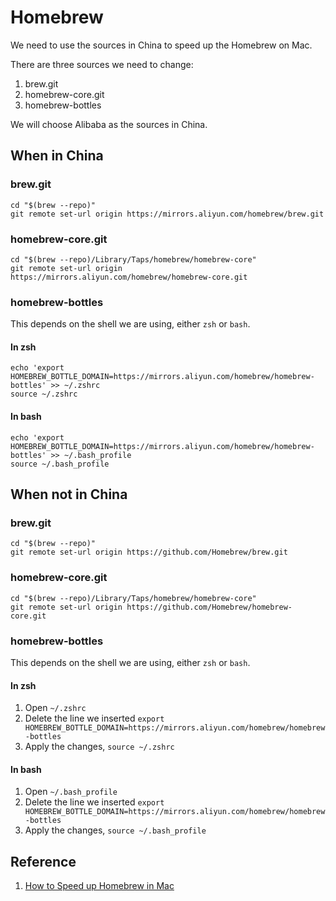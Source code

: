 # Homebrew

We need to use the sources in China to speed up the Homebrew on Mac.

There are three sources we need to change:

1. brew.git
2. homebrew-core.git
3. homebrew-bottles

We will choose Alibaba as the sources in China.

## When in China

### brew.git

```shell
cd "$(brew --repo)"
git remote set-url origin https://mirrors.aliyun.com/homebrew/brew.git
```

### homebrew-core.git

```shell
cd "$(brew --repo)/Library/Taps/homebrew/homebrew-core"
git remote set-url origin https://mirrors.aliyun.com/homebrew/homebrew-core.git
```

### homebrew-bottles

This depends on the shell we are using, either `zsh` or `bash`.

#### In zsh

```shell
echo 'export HOMEBREW_BOTTLE_DOMAIN=https://mirrors.aliyun.com/homebrew/homebrew-bottles' >> ~/.zshrc
source ~/.zshrc
```

#### In bash

```shell
echo 'export HOMEBREW_BOTTLE_DOMAIN=https://mirrors.aliyun.com/homebrew/homebrew-bottles' >> ~/.bash_profile
source ~/.bash_profile
```

## When not in China

### brew.git

```shell
cd "$(brew --repo)"
git remote set-url origin https://github.com/Homebrew/brew.git
```

### homebrew-core.git

```shell
cd "$(brew --repo)/Library/Taps/homebrew/homebrew-core"
git remote set-url origin https://github.com/Homebrew/homebrew-core.git
```

### homebrew-bottles

This depends on the shell we are using, either `zsh` or `bash`.


#### In zsh

1. Open `~/.zshrc`
2. Delete the line we inserted `export HOMEBREW_BOTTLE_DOMAIN=https://mirrors.aliyun.com/homebrew/homebrew-bottles`
3. Apply the changes, `source ~/.zshrc`

#### In bash

1. Open `~/.bash_profile`
2. Delete the line we inserted `export HOMEBREW_BOTTLE_DOMAIN=https://mirrors.aliyun.com/homebrew/homebrew-bottles`
3. Apply the changes, `source ~/.bash_profile`

## Reference

1. [How to Speed up Homebrew in Mac](https://www.jianshu.com/p/397860ff2a0e)